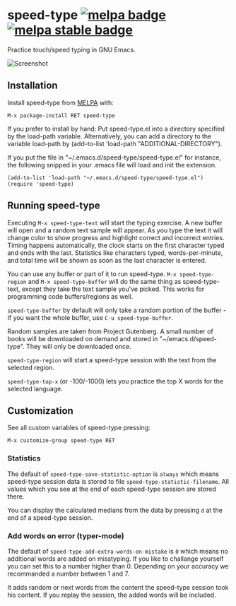 # speed-type [![melpa badge][melpa-badge]][melpa-link] [![melpa stable badge][melpa-stable-badge]][melpa-stable-link]

Practice touch/speed typing in GNU Emacs.

![Screenshot](https://raw.github.com/dakra/speed-type/master/speed-type-screen-shot.png)

## Installation

Install speed-type from [MELPA](melpa.org) with:

```
M-x package-install RET speed-type
```

If you prefer to install by hand: Put speed-type.el into a directory specified
by the load-path variable. Alternatively, you can add a directory to the
variable load-path by (add-to-list 'load-path "ADDITIONAL-DIRECTORY").

If you put the file in "~/.emacs.d/speed-type/speed-type.el" for instance, the
following snipped in your .emacs file will load and init the extension.

```emacs-lisp
(add-to-list 'load-path "~/.emacs.d/speed-type/speed-type.el")
(require 'speed-type)
```

## Running speed-type

Executing `M-x speed-type-text` will start the typing exercise. A new buffer will
open and a random text sample will appear. As you type the text it will change
color to show progress and highlight correct and incorrect entries. Timing
happens automatically, the clock starts on the first character typed and ends
with the last. Statistics like characters typed, words-per-minute, and total
time will be shown as soon as the last character is entered.

You can use any buffer or part of it to run speed-type. `M-x speed-type-region`
and `M-x speed-type-buffer` will do the same thing as speed-type-text, except they
take the text sample you've picked.
This works for programming code buffers/regions as well.

`speed-type-buffer` by default will only take a random portion of the buffer - If
you want the whole buffer, use `C-u speed-type-buffer`.

Random samples are taken from Project Gutenberg. A small number of books will be
downloaded on demand and stored in "~/emacs.d/speed-type". They will only be
downloaded once.

`speed-type-region` will start a speed-type session with the text from
the selected region.

`speed-type-top-x` (or -100/-1000) lets you practice the top X words
for the selected language.

## Customization

See all custom variables of speed-type pressing:
```
M-x customize-group speed-type RET
```

### Statistics

The default of `speed-type-save-statistic-option` is `always` which
means speed-type session data is stored to file
`speed-type-statistic-filename`. All values which you see at the end
of each speed-type session are stored there.

You can display the calculated medians from the data by pressing `d`
at the end of a speed-type session.

### Add words on error (typer-mode)

The default of `speed-type-add-extra-words-on-mistake` is `0` which
means no additional words are added on misstyping. If you like to
challange yourself you can set this to a number higher than 0.
Depending on your accuracy we recommanded a number between 1 and 7.

It adds random or next words from the content the speed-type session
took his content. If you replay the session, the added words will be
included.

[melpa-link]: https://melpa.org/#/speed-type
[melpa-stable-link]: https://stable.melpa.org/#/speed-type
[melpa-badge]: https://melpa.org/packages/speed-type-badge.svg
[melpa-stable-badge]: https://stable.melpa.org/packages/speed-type-badge.svg
